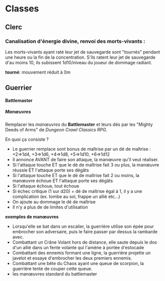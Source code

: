 # Classes

## Clerc

### Canalisation d'énergie divine, renvoi des morts-vivants :

Les morts-vivants ayant raté leur jet de sauvegarde sont "tournés" pendant une heure ou la fin de la concentration. S'ils ratent leur jet de sauvegarde d'au moins 10, ils subissent 1d10/niveau du joueur de dommage radiant.

**tourné**: mouvement réduit à 0m



## Guerrier

#### Battlemaster

##### Manœuvres

Remplacer les _manœuvres_ du **Battlemaster** et leurs dés par les "Mighty Deeds of Arms" de _Dungeon Crawl Classics RPG_.

En quoi ça consiste ?

- Le guerrier remplace sont bonus de maîtrise par un dé de maîtrise :
  +2=>1d4, +3=>1d6, +4=>1d8, +5=>1d10, +6=>1d12
- Il annonce AVANT de faire son attaque, la manœuvre qu'il veut réaliser.
- Si l'attaque touche ET que le dé de maîtrise fait 3 ou plus, la manœuvre réussie ET l'attaque porte ses dégâts
- Si l'attaque touche ET que le dé de maîtrise fait 2 ou moins, la manœuvre échoue ET l'attaque porte ses dégâts
- Si l'attaque échoue, tout échoue
- Si échec critique (1 sur d20) + dé de maîtrise égal à 1, il y a une complication (ex. tombe au sol, frappe un allié etc...)
- On ajoute au dommage le dé de maîtrise
- Il n'y a plus de de limites d'utilisation

**exemples de manœuvres**

- Lorsqu'elle se bat dans un escalier, la guerrière utilise son épée pour embrocher son adversaire, puis le faire passer par dessus la rambarde avec.
- Combattant un Crâne Volant hors de distance, elle saute depuis le dos d'un allié dans un fente volante qui l'amène à portée d'estocade
- Combattant des ennemis formant une ligne, la guerrière projette un javelot et essaye d'embrocher les deux premiers ennemis.
- Combattant une bête du Chaos ayant une queue de scorpion, la guerrière tente de couper cette queue.
- les manœuvres standard du battlemaster